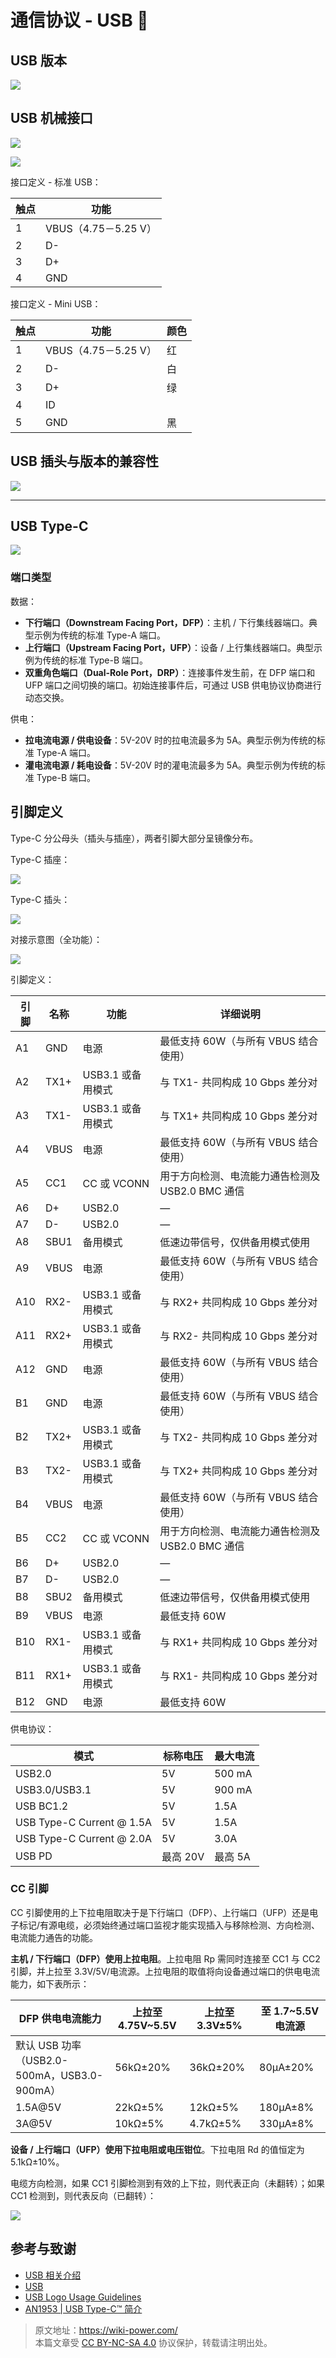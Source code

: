 # 通信协议 - USB 🚧

## USB 版本

![](https://wiki-media-1253965369.cos.ap-guangzhou.myqcloud.com/img/20211129094423.png)

## USB 机械接口

![](https://wiki-media-1253965369.cos.ap-guangzhou.myqcloud.com/img/20211129094855.png)

![](https://wiki-media-1253965369.cos.ap-guangzhou.myqcloud.com/img/20211129094944.png)

接口定义 - 标准 USB：

| 触点 | 功能                 |
| ---- | -------------------- |
| 1    | VBUS（4.75－5.25 V） |
| 2    | D-                   |
| 3    | D+                   |
| 4    | GND                  |

接口定义 - Mini USB：

| 触点 | 功能                 | 颜色 |
| ---- | -------------------- | ---- |
| 1    | VBUS（4.75－5.25 V） | 红   |
| 2    | D-                   | 白   |
| 3    | D+                   | 绿   |
| 4    | ID                   |      |
| 5    | GND                  | 黑   |

## USB 插头与版本的兼容性

![](https://wiki-media-1253965369.cos.ap-guangzhou.myqcloud.com/img/20211129094829.png)

---

## USB Type-C

![](https://wiki-media-1253965369.cos.ap-guangzhou.myqcloud.com/img/20220520105345.png)

### 端口类型

数据：

- **下行端口（Downstream Facing Port，DFP）**：主机 / 下行集线器端口。典型示例为传统的标准 Type-A 端口。
- **上行端口（Upstream Facing Port，UFP）**：设备 / 上行集线器端口。典型示例为传统的标准 Type-B 端口。
- **双重角色端口（Dual-Role Port，DRP）**：连接事件发生前，在 DFP 端口和 UFP 端口之间切换的端口。初始连接事件后，可通过 USB 供电协议协商进行动态交换。

供电：

- **拉电流电源 / 供电设备**：5V-20V 时的拉电流最多为 5A。典型示例为传统的标准 Type-A 端口。
- **灌电流电源 / 耗电设备**：5V-20V 时的灌电流最多为 5A。典型示例为传统的标准 Type-B 端口。

## 引脚定义

Type-C 分公母头（插头与插座），两者引脚大部分呈镜像分布。

Type-C 插座：

![](https://wiki-media-1253965369.cos.ap-guangzhou.myqcloud.com/img/20220520134239.png)

Type-C 插头：

![](https://wiki-media-1253965369.cos.ap-guangzhou.myqcloud.com/img/20220520134304.png)

对接示意图（全功能）：

![](https://wiki-media-1253965369.cos.ap-guangzhou.myqcloud.com/img/20220520140019.png)

引脚定义：

| 引脚 | 名称 | 功能              | 详细说明                                         |
| ---- | ---- | ----------------- | ------------------------------------------------ |
| A1   | GND  | 电源              | 最低支持 60W（与所有 VBUS 结合使用）             |
| A2   | TX1+ | USB3.1 或备用模式 | 与 TX1- 共同构成 10 Gbps 差分对                  |
| A3   | TX1- | USB3.1 或备用模式 | 与 TX1+ 共同构成 10 Gbps 差分对                  |
| A4   | VBUS | 电源              | 最低支持 60W（与所有 VBUS 结合使用）             |
| A5   | CC1  | CC 或 VCONN       | 用于方向检测、电流能力通告检测及 USB2.0 BMC 通信 |
| A6   | D+   | USB2.0            | —                                                |
| A7   | D-   | USB2.0            | —                                                |
| A8   | SBU1 | 备用模式          | 低速边带信号，仅供备用模式使用                   |
| A9   | VBUS | 电源              | 最低支持 60W（与所有 VBUS 结合使用）             |
| A10  | RX2- | USB3.1 或备用模式 | 与 RX2+ 共同构成 10 Gbps 差分对                  |
| A11  | RX2+ | USB3.1 或备用模式 | 与 RX2- 共同构成 10 Gbps 差分对                  |
| A12  | GND  | 电源              | 最低支持 60W（与所有 VBUS 结合使用）             |
| B1   | GND  | 电源              | 最低支持 60W（与所有 VBUS 结合使用）             |
| B2   | TX2+ | USB3.1 或备用模式 | 与 TX2- 共同构成 10 Gbps 差分对                  |
| B3   | TX2- | USB3.1 或备用模式 | 与 TX2+ 共同构成 10 Gbps 差分对                  |
| B4   | VBUS | 电源              | 最低支持 60W（与所有 VBUS 结合使用）             |
| B5   | CC2  | CC 或 VCONN       | 用于方向检测、电流能力通告检测及 USB2.0 BMC 通信 |
| B6   | D+   | USB2.0            | —                                                |
| B7   | D-   | USB2.0            | —                                                |
| B8   | SBU2 | 备用模式          | 低速边带信号，仅供备用模式使用                   |
| B9   | VBUS | 电源              | 最低支持 60W                                     |
| B10  | RX1- | USB3.1 或备用模式 | 与 RX1+ 共同构成 10 Gbps 差分对                  |
| B11  | RX1+ | USB3.1 或备用模式 | 与 RX1- 共同构成 10 Gbps 差分对                  |
| B12  | GND  | 电源              | 最低支持 60W                                     |

供电协议：

| 模式                      | 标称电压 | 最大电流 |
| ------------------------- | -------- | -------- |
| USB2.0                    | 5V       | 500 mA   |
| USB3.0/USB3.1             | 5V       | 900 mA   |
| USB BC1.2                 | 5V       | 1.5A     |
| USB Type-C Current @ 1.5A | 5V       | 1.5A     |
| USB Type-C Current @ 2.0A | 5V       | 3.0A     |
| USB PD                    | 最高 20V | 最高 5A  |

### CC 引脚

CC 引脚使用的上下拉电阻取决于是下行端口（DFP）、上行端口（UFP）还是电子标记/有源电缆，必须始终通过端口监视才能实现插入与移除检测、方向检测、电流能力通告的功能。

**主机 / 下行端口（DFP）使用上拉电阻**。上拉电阻 Rp 需同时连接至 CC1 与 CC2 引脚，并上拉至 3.3V/5V/电流源。上拉电阻的取值将向设备通过端口的供电电流能力，如下表所示：

| DFP 供电电流能力                            | 上拉至 4.75V~5.5V | 上拉至 3.3V±5% | 至 1.7~5.5V 电流源 |
| ------------------------------------------- | ----------------- | -------------- | ------------------ |
| 默认 USB 功率（USB2.0-500mA，USB3.0-900mA） | 56kΩ±20%          | 36kΩ±20%       | 80µA±20%           |
| 1.5A@5V                                     | 22kΩ±5%           | 12kΩ±5%        | 180µA±8%           |
| 3A@5V                                       | 10kΩ±5%           | 4.7kΩ±5%       | 330µA±8%           |

**设备 / 上行端口（UFP）使用下拉电阻或电压钳位**。下拉电阻 Rd 的值恒定为 5.1kΩ±10%。

电缆方向检测，如果 CC1 引脚检测到有效的上下拉，则代表正向（未翻转）；如果 CC1 检测到，则代表反向（已翻转）：

![](https://wiki-media-1253965369.cos.ap-guangzhou.myqcloud.com/img/20220520141738.png)

## 参考与致谢

- [USB 相关介绍](https://blog.infonet.io/2020/03/21/USB%E7%9B%B8%E5%85%B3%E4%BB%8B%E7%BB%8D/)
- [USB](https://zh.wikipedia.org/wiki/USB)
- [USB Logo Usage Guidelines](https://www.usb.org/sites/default/files/usb-if_logo_usage_guidelines_final_103019.pdf)
- [AN1953 | USB Type-C™ 简介](http://www.microchip.com.cn/community/Uploads/Download/Library/00001953a_cn.pdf)

> 原文地址：<https://wiki-power.com/>  
> 本篇文章受 [CC BY-NC-SA 4.0](https://creativecommons.org/licenses/by/4.0/deed.zh) 协议保护，转载请注明出处。
